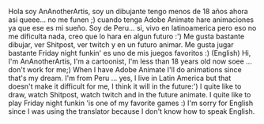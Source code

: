Hola soy AnAnotherArtis, soy un dibujante tengo menos de 18 años ahora asi queee... no me funen ;) cuando tenga Adobe Animate hare animaciones ya que ese es mi sueño. 
Soy de Peru... si, vivo en latinoamerica pero eso no me dificulta nada, creo que lo hara en algun futuro :')
Me gusta bastante dibujar, ver Shitpost, ver twitch y en un futuro animar.
Me gusta jugar bastante Friday night funkin' es uno de mis juegos favoritos :)
(English)
Hi, I'm AnAnotherArtis, I'm a cartoonist, I'm less than 18 years old now soee ... don't work for me;) When I have Adobe Animate I'll do animations since that's my dream.
I'm from Peru ... yes, I live in Latin America but that doesn't make it difficult for me, I think it will in the future:')
I quite like to draw, watch Shitpost, watch twitch and in the future animate.
I quite like to play Friday night funkin 'is one of my favorite games :)
I'm sorry for English since I was using the translator because I don't know how to speak English.
